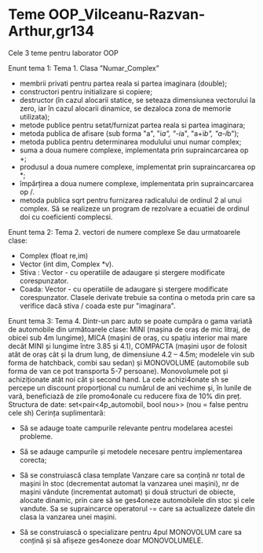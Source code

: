 # Teme OOP_Vilceanu-Razvan-Arthur,gr134
 Cele 3 teme pentru laborator OOP
 
 Enunt tema 1:
 Tema 1. Clasa ”Numar_Complex”
- membrii privati pentru partea reala si partea imaginara (double);
- constructori pentru initializare si copiere;
- destructor (în cazul alocarii statice, se seteaza dimensiunea vectorului la zero, iar în
cazul alocarii dinamice, se dezaloca zona de memorie utilizata);
- metode publice pentru setat/furnizat partea reala si partea imaginara;
- metoda publica de afisare (sub forma &quot;a&quot;, &quot;i*a&quot;, &quot;-i*a&quot;, &quot;a+i*b&quot;, &quot;a-i*b&quot;);
- metoda publica pentru determinarea modulului unui numar complex;
- suma a doua numere complexe, implementata prin supraincarcarea op +;
- produsul a doua numere complexe, implementat prin supraincarcarea op *;
- împărțirea a doua numere complexe, implementata prin supraincarcarea op /.
- metoda publica sqrt pentru furnizarea radicalului de ordinul 2 al unui complex.
Să se realizeze un program de rezolvare a ecuatiei de ordinul doi cu coeficienti complecsi.

Enunt tema 2:
Tema 2. vectori de numere complexe
Se dau urmatoarele clase:
- Complex (float re,im)
- Vector (int dim, Complex *v).
- Stiva : Vector - cu operatiile de adaugare și stergere modificate corespunzator.
- Coada: Vector - cu operatiile de adaugare și stergere modificate corespunzator.
Clasele derivate trebuie sa contina o metoda prin care sa verifice dacă stiva / coada este pur
"imaginara".

Enunt tema 3:
Tema 4. Dintr-un parc auto se poate cumpăra o gama variată de automobile din următoarele
clase: MINI (mașina de oraș de mic litraj, de obicei sub 4m lungime), MICA (mașini de oraș,
cu spațiu interior mai mare decât MINI și lungime între 3.85 și 4.1), COMPACTA (mașini ușor
de folosit atât de oraș cât și la drum lung, de dimensiune 4.2 – 4.5m; modelele vin sub forma
de hatchback, combi sau sedan) și MONOVOLUME (automobile sub forma de van ce pot
transporta 5-7 persoane). Monovolumele pot și achiziționate atât noi cât și second hand. La
cele achizi4onate sh se percepe un discount proporțional cu numărul de ani vechime și, în
lunile de vară, beneficiază de zile promo4onale cu reducere fixa de 10% din preț.
Structura de date: set<pair<4p_automobil, bool nou>> (nou = false pentru cele sh)
Cerința suplimentară:
- Să se adauge toate campurile relevante pentru modelarea acestei probleme.
- Să se adauge campurile și metodele necesare pentru implementarea corecta;
- Să se construiască clasa template Vanzare care sa conțină nr total de mașini în stoc
(decrementat automat la vanzarea unei mașini), nr de mașini vândute (incrementat automat)
și două structuri de obiecte, alocate dinamic, prin care să se ges4oneze automobilele din stoc
și cele vandute. Sa se supraincarce operatorul -= care sa actualizeze datele din clasa la
vanzarea unei mașini.

- Să se construiască o specializare pentru 4pul MONOVOLUM care sa conțină și să afișeze
ges4oneze doar MONOVOLUMELE.
